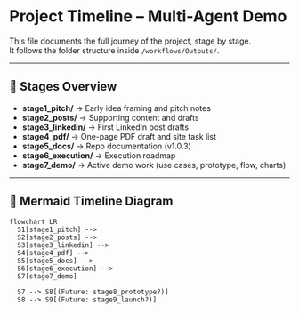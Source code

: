 # Project Timeline – Multi-Agent Demo

This file documents the full journey of the project, stage by stage.  
It follows the folder structure inside `/workflows/Outputs/`.

---

## 📂 Stages Overview

- **stage1_pitch/** → Early idea framing and pitch notes  
- **stage2_posts/** → Supporting content and drafts  
- **stage3_linkedin/** → First LinkedIn post drafts  
- **stage4_pdf/** → One-page PDF draft and site task list  
- **stage5_docs/** → Repo documentation (v1.0.3)  
- **stage6_execution/** → Execution roadmap  
- **stage7_demo/** → Active demo work (use cases, prototype, flow, charts)  

---

## 🧩 Mermaid Timeline Diagram

```mermaid
flowchart LR
  S1[stage1_pitch] --> 
  S2[stage2_posts] -->
  S3[stage3_linkedin] -->
  S4[stage4_pdf] -->
  S5[stage5_docs] -->
  S6[stage6_execution] -->
  S7[stage7_demo]

  S7 --> S8[(Future: stage8_prototype?)]
  S8 --> S9[(Future: stage9_launch?)]
